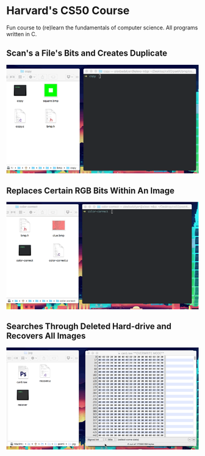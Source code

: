 # Harvard's CS50 Course
Fun course to (re)learn the fundamentals of computer science. All programs written in C. 

## Scan's a File's Bits and Creates Duplicate
![Copy gif](https://github.com/badalyan/cs50-pset4/blob/master/bmp/copy/copy.gif)


## Replaces Certain RGB Bits Within An Image
![Color correct gif](https://github.com/badalyan/cs50-pset4/blob/master/bmp/color-correct/color-correct.gif)


## Searches Through Deleted Hard-drive and Recovers All Images
![Recover gif](https://github.com/badalyan/cs50-pset4/blob/master/jpg/recover.gif)

